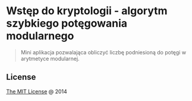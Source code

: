 # Wstęp do kryptologii - algorytm szybkiego potęgowania modularnego

> Mini aplikacja pozwalająca obliczyć liczbę podniesioną do potęgi w arytmetyce modularnej.

## License

[The MIT License](http://piecioshka.mit-license.org/) @ 2014
